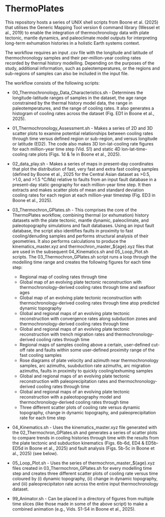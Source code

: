 # ThermoPlates
This repository hosts a series of UNIX shell scripts from Boone et al. (2025) that utilises the Generic Mapping Tool version 6 command library (Wessel et al., 2019) to enable the integration of thermochronology data with plate tectonic, mantle dynamics, and paleoclimate model outputs for interpreting long-term exhumation histories in a holistic Earth systems context.

The workflow requires an input .csv file with the longitude and latitude of thermochronology samples and their per-million-year cooling rates recorded by thermal history modelling. Depending on the purposes of the study, additional information, such as paleotemperatures, or the regions and sub-regions of samples can also be included in the input file. 

The workflow consists of the following scripts:

- 00_Thermochronology_Data_Characteristics.sh - Determines the longitude-latitude ranges of samples in the dataset, the age range constrained by the thermal history model data, the range in paleotemperatures, and the range of cooling rates. It also generates a histogram of cooling rates across the dataset (Fig. ED1 in Boone et al., 2025).

- 01_Thermochronology_Assessment.sh - Makes a series of 2D and 3D scatter plots to examine potential relationships between cooling rates through time versus defined region or sub-region, and versus longitude or latitude (ED2). The code also makes 3D lon-lat-cooling rate figures for each million-year time step (Vid. S1) and static 4D lon-lat-time-cooling rate plots (Figs. 1d & 1e in Boone et al., 2025). 

- 02_data_play.sh - Makes a series of maps in present-day coordinates that plot the distribution of fast, very fast and extra fast cooling samples (defined by Boone et al., 2025 for the Central Asian dataset as >0.5, >1.0, and >1.5 °C/Ma) relative to faults from an input fault database in a present-day static geography for each million-year time step. It then extracts and makes scatter plots of mean and standard deviation cooling rates for each region at each million-year timestep (Fig. ED3 in Boone et al., 2025). 

- 03_Thermochron_GPlates.sh - This comprises the core of the ThermoPlates workflow, combining thermal (or exhumation) history datasets with the plate tectonic, mantle dynamic, paleoclimate, and paleotopography simulations and fault databases. Using an input fault database, the script also identifies faults in proximity to fast cooling/denuding samples and performs structural analysis of their geometries. It also performs calculations to produce the kinematics_master.xyz and thermochron_master_${age}.xyz files that are used in the subsequent 04_Kinematics.sh and 05_Loop_Plot.sh scripts. The 03_Thermochron_GPlates.sh script runs a loop through the modelling time range and creates the following figures for each time step:
    - Regional map of cooling rates through time
    - Global map of an evolving plate tectonic reconstruction with thermochronology-derived cooling rates through time and seafloor ages
    - Global map of an evolving plate tectonic reconstruction with thermochronology-derived cooling rates through time atop predicted dynamic topography
    - Global and regional maps of an evolving plate tectonic reconstruction with convergence rates along subduction zones and thermochronology-derived cooling rates through time
    - Global and regional maps of an evolving plate tectonic reconstruction with trench migration rates and thermochronology-derived cooling rates through time
    - Regional maps of samples cooling above a certain, user-defined cut-off rate and faults within some user-defined proximity range of the fast cooling samples
    - Rose diagrams of plate velocity and azimuth near thermochronology samples, arc azimuths, suubduction rate azimuths, arc migration azimuths, faults in proximity to quickly cooling/exhuming samples
    - Global and regional maps of an evolving plate tectonic reconstruction with paleoprecipitation rates and thermochronology-derived cooling rates through time
    - Global and regional maps of an evolving plate tectonic reconstruction with a paleotopography model and thermochronology-derived cooling rates through time
    - Three different scatter plots of cooling rate versus dynamic topography, change in dynamic topography, and paleoprecipitation rate for each time step

- 04_Kinematics.sh - Uses the kinematics_master.xyz file generated with the 02_Thermochron_GPlates.sh and generates a series of scatter plots to compare trends in cooling histories through time with the results from the plate tectonic and subduction kinematics (Figs. 6b-6d, ED4 & ED5b-ED5d in Boone et al., 2025) and fault analysis (Figs. 5b-5c in Boone et al., 2025) (see below).

- 05_Loop_Plot.sh - Uses the series of thermochron_master_${age}.xyz files created in 03_Thermochron_GPlates.sh for every modelling time step and creates three different scatter plots of cooling rate versus time coloured by (i) dynamic topography, (ii) change in dynamic topography, and (iii) paleoprecipitaton rate across the entire input thermochronology dataset. 

- 99_Animator.sh - Can be placed in a directory of figures from multiple time slices (like those made in some of the above script) to make a combined animation (e.g., Vids. S1-S4 in Boone et al., 2025).

